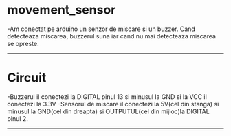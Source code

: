 # movement_sensor

-Am conectat pe arduino un senzor de miscare si un buzzer. Cand detecteaza miscarea, buzzerul suna iar cand nu mai
detecteaza miscarea se opreste. 
***
# Circuit

-Buzzerul il conectezi la  DIGITAL pinul 13 si minusul la GND si la VCC il conectezi la 3.3V
-Sensorul de miscare il conectezi la 5V(cel din stanga) si minusul la GND(cel din dreapta) si OUTPUTUL(cel din mijloc)la DIGITAL pinul 2.
***

